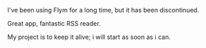 I've been using Flym for a long time, but it has been discontinued.

Great app, fantastic RSS reader.

My project is to keep it alive; i will start as soon as i can.


